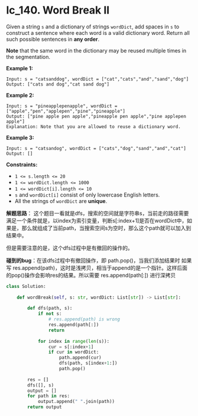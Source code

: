 # lc_140. Word Break II



Given a string `s` and a dictionary of strings `wordDict`, add spaces in `s` to construct a sentence where each word is a valid dictionary word. Return all such possible sentences in **any order**.

**Note** that the same word in the dictionary may be reused multiple times in the segmentation.

 

**Example 1:**

```
Input: s = "catsanddog", wordDict = ["cat","cats","and","sand","dog"]
Output: ["cats and dog","cat sand dog"]
```

**Example 2:**

```
Input: s = "pineapplepenapple", wordDict = ["apple","pen","applepen","pine","pineapple"]
Output: ["pine apple pen apple","pineapple pen apple","pine applepen apple"]
Explanation: Note that you are allowed to reuse a dictionary word.
```

**Example 3:**

```
Input: s = "catsandog", wordDict = ["cats","dog","sand","and","cat"]
Output: []
```

 

**Constraints:**

- `1 <= s.length <= 20`
- `1 <= wordDict.length <= 1000`
- `1 <= wordDict[i].length <= 10`
- `s` and `wordDict[i]` consist of only lowercase English letters.
- All the strings of `wordDict` are **unique**.



**解题思路**： 这个题目一看就是dfs，搜索的空间就是字符串s，当前走的路径需要满足一个条件就是，以index为索引变量，判断s[:index+1]是否在wordDict中，如果是，那么就组成了当前path，当搜索空间s为空时，那么这个path就可以加入到结果中。

但是需要注意的是，这个dfs过程中是有撤回的操作的。

**碰到的bug**：在该dfs过程中有撤回操作，即 path.pop()，当我们添加结果时 如果写 res.append(path)，这时是浅拷贝，相当于append的是一个指针。这样后面的pop()操作会影响res的结果。所以需要 res.append(path[:]) 进行深拷贝



```python
class Solution:
          
    def wordBreak(self, s: str, wordDict: List[str]) -> List[str]:
        
        def dfs(path, s):
            if not s:
                # res.append(path) is wrong
                res.append(path[:])
                return
                
            for index in range(len(s)):
                cur = s[:index+1]
                if cur in wordDict:
                    path.append(cur)
                    dfs(path, s[index+1:])
                    path.pop()
        
        res = []
        dfs([], s)
        output = []
        for path in res:
            output.append(" ".join(path))
        return output
```

